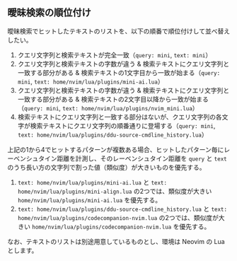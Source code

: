 ## 曖昧検索の順位付け

曖昧検索でヒットしたテキストのリストを、以下の順番で順位付けして並べ替えしたい。

1. クエリ文字列と検索テキストが完全一致（`query: mini`, `text: mini`）
2. クエリ文字列と検索テキストの字数が違う & 検索テキストにクエリ文字列と一致する部分がある & 検索テキストの1文字目から一致が始まる（`query: mini`, `text: home/nvim/lua/plugins/mini-ai.lua`）
3. クエリ文字列と検索テキストの字数が違う & 検索テキストにクエリ文字列と一致する部分がある & 検索テキストの2文字目以降から一致が始まる（`query: mini`, `text: home/nvim/lua/plugins/nvim_mini.lua`）
4. 検索テキストにクエリ文字列と一致する部分はないが、クエリ文字列の各文字が検索テキストにクエリ文字列の順番通りに登場する（`query: mini`, `text: home/nvim/lua/plugins/ddu-source-cmdline_history.lua`）

上記の1から4でヒットするパターンが複数ある場合、ヒットしたパターン毎にレーベンシュタイン距離を計測し、そのレーベンシュタイン距離を `query` と `text` のうち長い方の文字列で割った値（類似度）が大きいものを優先する。

1. `text: home/nvim/lua/plugins/mini-ai.lua` と `text: home/nvim/lua/plugins/mini-align.lua` の2つでは、類似度が大きい `home/nvim/lua/plugins/mini-ai.lua` を優先する。
2. `text: home/nvim/lua/plugins/ddu-source-cmdline_history.lua` と `text: home/nvim/lua/plugins/codecompanion-nvim.lua` の2つでは、類似度が大きい `home/nvim/lua/plugins/codecompanion-nvim.lua` を優先する。

なお、テキストのリストは別途用意しているものとし、環境は Neovim の Lua とします。
